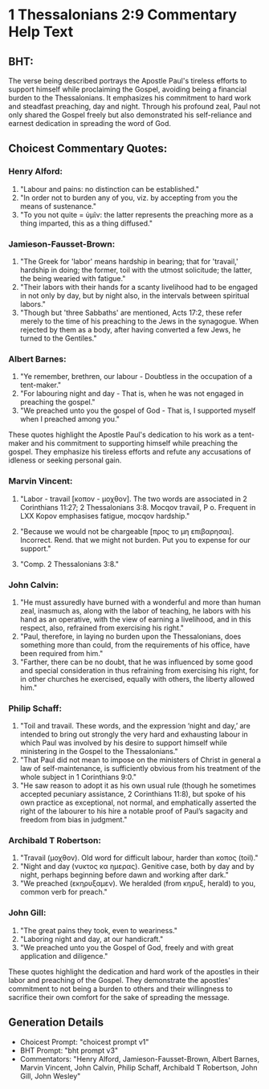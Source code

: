 # 1 Thessalonians 2:9 Commentary Help Text

## BHT:
The verse being described portrays the Apostle Paul's tireless efforts to support himself while proclaiming the Gospel, avoiding being a financial burden to the Thessalonians. It emphasizes his commitment to hard work and steadfast preaching, day and night. Through his profound zeal, Paul not only shared the Gospel freely but also demonstrated his self-reliance and earnest dedication in spreading the word of God.

## Choicest Commentary Quotes:
### Henry Alford:
1. "Labour and pains: no distinction can be established."
2. "In order not to burden any of you, viz. by accepting from you the means of sustenance."
3. "To you not quite = ὑμῖν: the latter represents the preaching more as a thing imparted, this as a thing diffused."

### Jamieson-Fausset-Brown:
1. "The Greek for 'labor' means hardship in bearing; that for 'travail,' hardship in doing; the former, toil with the utmost solicitude; the latter, the being wearied with fatigue." 
2. "Their labors with their hands for a scanty livelihood had to be engaged in not only by day, but by night also, in the intervals between spiritual labors."
3. "Though but 'three Sabbaths' are mentioned, Acts 17:2, these refer merely to the time of his preaching to the Jews in the synagogue. When rejected by them as a body, after having converted a few Jews, he turned to the Gentiles."

### Albert Barnes:
1. "Ye remember, brethren, our labour - Doubtless in the occupation of a tent-maker." 
2. "For labouring night and day - That is, when he was not engaged in preaching the gospel."
3. "We preached unto you the gospel of God - That is, I supported myself when I preached among you."

These quotes highlight the Apostle Paul's dedication to his work as a tent-maker and his commitment to supporting himself while preaching the gospel. They emphasize his tireless efforts and refute any accusations of idleness or seeking personal gain.

### Marvin Vincent:
1. "Labor - travail [κοπον - μοχθον]. The two words are associated in 2 Corinthians 11:27; 2 Thessalonians 3:8. Mocqov travail, P o. Frequent in LXX Kopov emphasises fatigue, mocqov hardship." 

2. "Because we would not be chargeable [προς το μη επιβαρησαι]. Incorrect. Rend. that we might not burden. Put you to expense for our support." 

3. "Comp. 2 Thessalonians 3:8."

### John Calvin:
1. "He must assuredly have burned with a wonderful and more than human zeal, inasmuch as, along with the labor of teaching, he labors with his hand as an operative, with the view of earning a livelihood, and in this respect, also, refrained from exercising his right."
2. "Paul, therefore, in laying no burden upon the Thessalonians, does something more than could, from the requirements of his office, have been required from him."
3. "Farther, there can be no doubt, that he was influenced by some good and special consideration in thus refraining from exercising his right, for in other churches he exercised, equally with others, the liberty allowed him."

### Philip Schaff:
1. "Toil and travail. These words, and the expression ‘night and day,’ are intended to bring out strongly the very hard and exhausting labour in which Paul was involved by his desire to support himself while ministering in the Gospel to the Thessalonians."
2. "That Paul did not mean to impose on the ministers of Christ in general a law of self-maintenance, is sufficiently obvious from his treatment of the whole subject in 1 Corinthians 9:0."
3. "He saw reason to adopt it as his own usual rule (though he sometimes accepted pecuniary assistance, 2 Corinthians 11:8), but spoke of his own practice as exceptional, not normal, and emphatically asserted the right of the labourer to his hire a notable proof of Paul’s sagacity and freedom from bias in judgment."

### Archibald T Robertson:
1. "Travail (μοχθον). Old word for difficult labour, harder than κοπος (toil)." 
2. "Night and day (νυκτος κα ημερας). Genitive case, both by day and by night, perhaps beginning before dawn and working after dark."
3. "We preached (εκηρυξαμεν). We heralded (from κηρυξ, herald) to you, common verb for preach."

### John Gill:
1. "The great pains they took, even to weariness."
2. "Laboring night and day, at our handicraft."
3. "We preached unto you the Gospel of God, freely and with great application and diligence."

These quotes highlight the dedication and hard work of the apostles in their labor and preaching of the Gospel. They demonstrate the apostles' commitment to not being a burden to others and their willingness to sacrifice their own comfort for the sake of spreading the message.


## Generation Details
- Choicest Prompt: "choicest prompt v1"
- BHT Prompt: "bht prompt v3"
- Commentators: "Henry Alford, Jamieson-Fausset-Brown, Albert Barnes, Marvin Vincent, John Calvin, Philip Schaff, Archibald T Robertson, John Gill, John Wesley"
